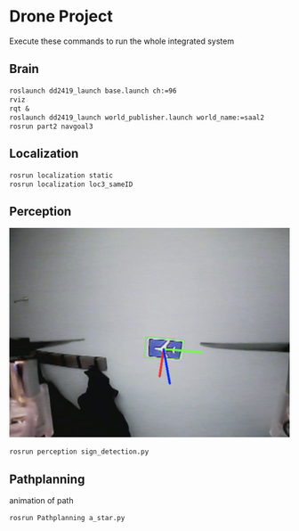 # Drone Project
Execute these commands to run the whole integrated system

## Brain
```
roslaunch dd2419_launch base.launch ch:=96
rviz
rqt &
roslaunch dd2419_launch world_publisher.launch world_name:=saal2
rosrun part2 navgoal3
```

## Localization
```
rosrun localization static
rosrun localization loc3_sameID
```

## Perception
![45degrees](pose_estimation.png)
```
rosrun perception sign_detection.py
```

## Pathplanning
animation of path
```
rosrun Pathplanning a_star.py
```
